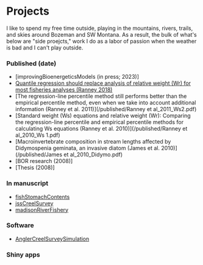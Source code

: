 # Projects

I like to spend my free time outside, playing in the mountains, rivers, trails, and skies around Bozeman and SW Montana. As a result, the bulk of what's below are "side proejcts," work I do as a labor of passion when the weather is bad and I can't play outside.

### Published (date)

* [improvingBioenergeticsModels (in press; 2023)]
* [Quantile regression should replace analysis of relative weight (Wr) for most fisheries analyses (Ranney 2018)](/waeQuantiles)
* [The regression-line percentile method still performs better than the empirical percentile method, even when we take into account additional information (Ranney et al. 2011)](/published/Ranney et al_2011_Ws2.pdf)
* [Standard weight (Ws) equations and relative weight (Wr): Comparing the regression-line percentile and empirical percentile methods for calculating Ws equations (Ranney et al. 2010)](/published/Ranney et al_2010_Ws 1.pdf) 
* [Macroinvertebrate composition in stream lengths affected by Didymospenia geminata, an invasive diatom (James et al. 2010)](/published/James et al_2010_Didymo.pdf)
* [BOR research (2008)]
* [Thesis (2008)]

### In manuscript

* [fishStomachContents](/fishStomachContents)
* [jssCreelSurvey](/jssCreelSurvey)
* [madisonRiverFishery](/angler_pressure)

### Software

* [AnglerCreelSurveySimulation](/AnglerCreelSurveySimulation)

### Shiny apps